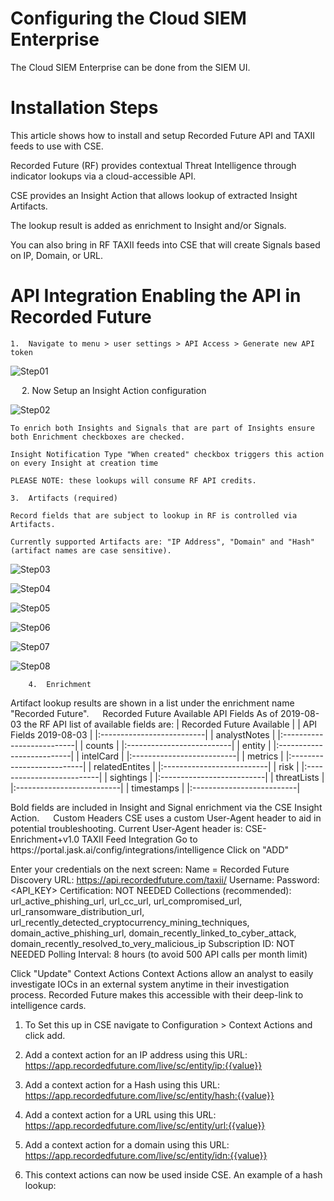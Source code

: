 Configuring the Cloud SIEM Enterprise
=====================================

The Cloud SIEM Enterprise can be done from the SIEM UI.

Installation Steps
==================

This article shows how to install and setup Recorded Future API and TAXII feeds to use with CSE.

Recorded Future (RF) provides contextual Threat Intelligence through indicator lookups via a cloud-accessible API. 

CSE provides an Insight Action that allows lookup of extracted Insight Artifacts. 

The lookup result is added as enrichment to Insight and/or Signals. 

You can also bring in RF TAXII feeds into CSE that will create Signals based on IP, Domain, or URL.

API Integration Enabling the API in Recorded Future
===================================================

	1.	Navigate to menu > user settings > API Access > Generate new API token

![Step01](https://github.com/wks-sumo-logic/sumologic-rfsync/blob/master/doc/01_sumologic/CSE_steps/cse.step1.png "Generate API Token")

 
	2.	Now Setup an Insight Action configuration

![Step02](https://github.com/wks-sumo-logic/sumologic-rfsync/blob/master/doc/01_sumologic/CSE_steps/cse.step2.png "Insight Action Config")

 
	To enrich both Insights and Signals that are part of Insights ensure both Enrichment checkboxes are checked.

	Insight Notification Type "When created" checkbox triggers this action on every Insight at creation time

	PLEASE NOTE: these lookups will consume RF API credits.

	3. 	Artifacts (required)

	Record fields that are subject to lookup in RF is controlled via Artifacts. 

	Currently supported Artifacts are: "IP Address", "Domain" and "Hash" (artifact names are case sensitive).

![Step03](https://github.com/wks-sumo-logic/sumologic-rfsync/blob/master/doc/01_sumologic/CSE_steps/cse.step3.png "Map List")
 
![Step04](https://github.com/wks-sumo-logic/sumologic-rfsync/blob/master/doc/01_sumologic/CSE_steps/cse.step4.png "Map List")

![Step05](https://github.com/wks-sumo-logic/sumologic-rfsync/blob/master/doc/01_sumologic/CSE_steps/cse.step5.png "Map List")

![Step06](https://github.com/wks-sumo-logic/sumologic-rfsync/blob/master/doc/01_sumologic/CSE_steps/cse.step6.png "Map List")

![Step07](https://github.com/wks-sumo-logic/sumologic-rfsync/blob/master/doc/01_sumologic/CSE_steps/cse.step7.png "Map List")

![Step08](https://github.com/wks-sumo-logic/sumologic-rfsync/blob/master/doc/01_sumologic/CSE_steps/cse.step8.png "Map List")

        4.	Enrichment

Artifact lookup results are shown in a list under the enrichment name "Recorded Future".
 
Recorded Future Available API Fields
As of 2019-08-03 the RF API list of available fields are:
| Recorded Future Available |
|   API Fields 2019-08-03   |
|:--------------------------|
|	analystNotes        |
|:--------------------------|
|	counts              |
|:--------------------------|
|	entity              |
|:--------------------------|
|	intelCard           |
|:--------------------------|
|	metrics             |
|:--------------------------|
|	relatedEntites      |
|:--------------------------|
|	risk                |
|:--------------------------|
|	sightings           |
|:--------------------------|
|	threatLists         |
|:--------------------------|
|	timestamps          |
|:--------------------------|

Bold fields are included in Insight and Signal enrichment via the CSE Insight Action.
 
Custom Headers
CSE uses a custom User-Agent header to aid in potential troubleshooting. Current User-Agent header is:
CSE-Enrichment+v1.0
TAXII Feed Integration
Go to https://<tenant>portal.jask.ai/config/integrations/intelligence
Click on "ADD" 
 
Enter your credentials on the next screen:
Name = Recorded Future
Discovery URL: https://api.recordedfuture.com/taxii/
Username: <service account username>
Password: <API_KEY>
Certification: NOT NEEDED
Collections (recommended): url_active_phishing_url, url_cc_url, url_compromised_url, url_ransomware_distribution_url, url_recently_detected_cryptocurrency_mining_techniques, domain_active_phishing_url, domain_recently_linked_to_cyber_attack, domain_recently_resolved_to_very_malicious_ip
Subscription ID: NOT NEEDED
Polling Interval: 8 hours (to avoid 500 API calls per month limit)
  
Click "Update"
Context Actions
Context Actions allow an analyst to easily investigate IOCs in an external system anytime in their investigation process. Recorded Future makes this accessible with their deep-link to intelligence cards.
1.	To Set this up in CSE navigate to Configuration > Context Actions and click add.
2.	Add a context action for an IP address using this URL: https://app.recordedfuture.com/live/sc/entity/ip:{{value}}
 
3.	Add a context action for a Hash using this URL: https://app.recordedfuture.com/live/sc/entity/hash:{{value}}
 
4. Add a context action for a URL using this URL: https://app.recordedfuture.com/live/sc/entity/url:{{value}}
 
5. Add a context action for a domain using this URL: https://app.recordedfuture.com/live/sc/entity/idn:{{value}}
 
6. This context actions can now be used inside CSE. An example of a hash lookup:
 

